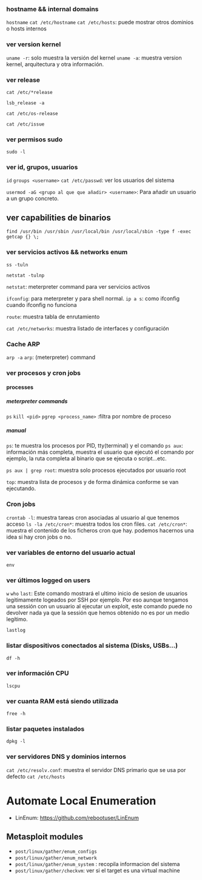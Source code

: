 ### hostname && internal domains
`hostname`
`cat /etc/hostname`
`cat /etc/hosts`: puede mostrar otros dominios o hosts internos
### ver version kernel
`uname -r`: solo muestra la versión del kernel
`uname -a`: muestra version kernel, arquitectura y otra información.
### ver release

`cat /etc/*release`

`lsb_release -a`

`cat /etc/os-release`


`cat /etc/issue`

### ver permisos sudo
`sudo -l`
### ver id, grupos, usuarios
`id`
`groups <username>`
`cat /etc/passwd`: ver los usuarios del sistema

`usermod -aG <grupo al que que añadir> <username>`: Para añadir un usuario a un grupo concreto.
## ver capabilities de binarios

```
find /usr/bin /usr/sbin /usr/local/bin /usr/local/sbin -type f -exec getcap {} \;
```
### ver servicios activos && networks enum
`ss -tuln`

`netstat -tulnp`

`netstat`: meterpreter command para ver servicios activos

`ifconfig`: para meterpreter y para shell normal. 
`ip a s`: como ifconfig cuando ifconfig no funciona

`route`: muestra tabla de enrutamiento

`cat /etc/networks`: muestra listado de interfaces y configuración
### Cache ARP
`arp -a`
`arp`: (meterpreter) command

### ver procesos y cron jobs

#### processes
##### meterpreter commands
`ps`
`kill <pid>`
`pgrep <process_name>` :filtra por nombre de proceso
##### manual
`ps`: te muestra los procesos por PID, tty(terminal) y el comando
`ps aux`: información más completa, muestra el usuario que ejecutó el comando por ejemplo, la ruta completa al binario que se ejecuta o script...etc.

`ps aux | grep root`: muestra solo procesos ejecutados por usuario root

`top`: muestra lista de procesos y de forma dinámica conforme se van ejecutando.

### Cron jobs

`crontab -l`: muestra tareas cron asociadas al usuario al que tenemos acceso
`ls -la /etc/cron*`: muestra todos los cron files.
`cat /etc/cron*`: muestra el contenido de los ficheros cron que hay. podemos hacernos una idea si hay cron jobs o no.

### ver variables de entorno del usuario actual
`env`

### ver últimos logged on users
`w`
`who`
`last`: Este comando mostrará el ultimo inicio de sesion de usuarios legitimamente logeados por SSH por ejemplo. Por eso aunque tengamos una sessión con un usuario al ejecutar un exploit, este comando puede no devolver nada ya que la sessión que hemos obtenido no es por un medio legítimo.

`lastlog`
### listar dispositivos conectados al sistema (Disks, USBs...)
`df -h`
### ver información CPU
`lscpu`

### ver cuanta RAM está siendo utilizada
`free -h`
### listar paquetes instalados
`dpkg -l`

### ver servidores DNS y dominios internos

`cat /etc/resolv.conf`: muestra el servidor DNS primario que se usa por defecto
`cat /etc/hosts`

# Automate Local Enumeration

- LinEnum: https://github.com/rebootuser/LinEnum

## Metasploit modules

- `post/linux/gather/enum_configs`
- `post/linux/gather/enum_network`
- `post/linux/gather/enum_system` : recopila informacion del sistema
- `post/linux/gather/checkvm`: ver si el target es una virtual machine
